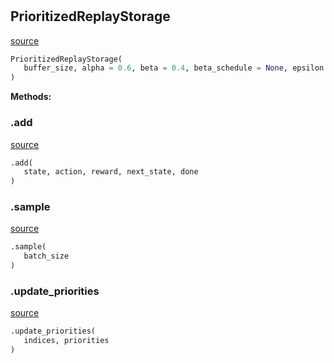 #


## PrioritizedReplayStorage
[source](https://github.com/RLE-Foundation/Hsuanwu/blob/main/hsuanwu/xploit/storage/prioritized_replay_storage.py/#L7)
```python 
PrioritizedReplayStorage(
   buffer_size, alpha = 0.6, beta = 0.4, beta_schedule = None, epsilon = 1e-06
)
```




**Methods:**


### .add
[source](https://github.com/RLE-Foundation/Hsuanwu/blob/main/hsuanwu/xploit/storage/prioritized_replay_storage.py/#L21)
```python
.add(
   state, action, reward, next_state, done
)
```


### .sample
[source](https://github.com/RLE-Foundation/Hsuanwu/blob/main/hsuanwu/xploit/storage/prioritized_replay_storage.py/#L32)
```python
.sample(
   batch_size
)
```


### .update_priorities
[source](https://github.com/RLE-Foundation/Hsuanwu/blob/main/hsuanwu/xploit/storage/prioritized_replay_storage.py/#L49)
```python
.update_priorities(
   indices, priorities
)
```

